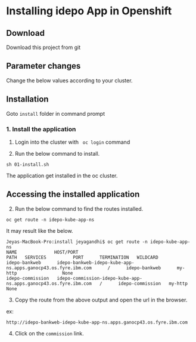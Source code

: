 # Installing idepo App in Openshift

## Download

Download this project from git

## Parameter changes

Change the below values according to your cluster.

## Installation

Goto `install` folder in command prompt

### 1. Install the application

1. Login into the cluster with ` oc login`  command

2. Run the below command to install.

```
sh 01-install.sh
```

The application get installed in the oc cluster.

## Accessing the installed application

2. Run the below command to find the routes installed.

```
oc get route -n idepo-kube-app-ns
```

It may result like the below.
```
Jeyas-MacBook-Pro:install jeyagandhi$ oc get route -n idepo-kube-app-ns
NAME              HOST/PORT                                                        PATH   SERVICES          PORT      TERMINATION   WILDCARD
idepo-bankweb      idepo-bankweb-idepo-kube-app-ns.apps.ganocp43.os.fyre.ibm.com      /      idepo-bankweb      my-http                 None
idepo-commission   idepo-commission-idepo-kube-app-ns.apps.ganocp43.os.fyre.ibm.com   /      idepo-commission   my-http                 None

```

3. Copy the route from the above output and open the url in the browser.

ex:
```
http://idepo-bankweb-idepo-kube-app-ns.apps.ganocp43.os.fyre.ibm.com 
```

4. Click on the `commission` link.